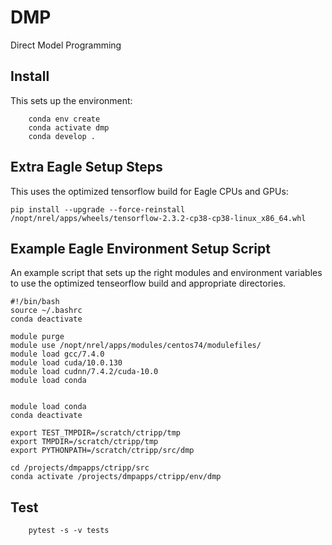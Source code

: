 # DMP
Direct Model Programming

## Install

This sets up the environment:

        conda env create
        conda activate dmp
        conda develop .

## Extra Eagle Setup Steps

This uses the optimized tensorflow build for Eagle CPUs and GPUs:
        
    pip install --upgrade --force-reinstall /nopt/nrel/apps/wheels/tensorflow-2.3.2-cp38-cp38-linux_x86_64.whl


## Example Eagle Environment Setup Script

An example script that sets up the right modules and environment variables to use the optimized tenseorflow build and appropriate directories. 

    #!/bin/bash
    source ~/.bashrc
    conda deactivate
    
    module purge
    module use /nopt/nrel/apps/modules/centos74/modulefiles/
    module load gcc/7.4.0
    module load cuda/10.0.130
    module load cudnn/7.4.2/cuda-10.0
    module load conda
    
    
    module load conda
    conda deactivate
    
    export TEST_TMPDIR=/scratch/ctripp/tmp
    export TMPDIR=/scratch/ctripp/tmp
    export PYTHONPATH=/scratch/ctripp/src/dmp
    
    cd /projects/dmpapps/ctripp/src
    conda activate /projects/dmpapps/ctripp/env/dmp

## Test

        pytest -s -v tests

        